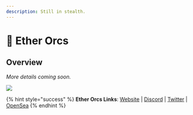```yaml
---
description: Still in stealth.
---
```


# 👹 Ether Orcs

## Overview

_More details coming soon._

![](<../../.gitbook/assets/image (10) (1) (1) (1) (1) (1) (1).png>)

{% hint style="success" %}
**Ether Orcs Links**: [Website](https://t.co/2uxwUQr9an) | [Discord](https://t.co/WCbTKne9tr) | [Twitter](https://twitter.com/EtherOrcs) | [OpenSea](https://t.co/OJH8sFWeMM)
{% endhint %}
